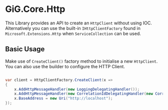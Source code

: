 # GiG.Core.Http

This Library provides an API to create an `HttpClient` without using IOC. Alternatively you can use the built-in `IHttpClientFactory` found in `Microsoft.Extensions.Http` when `ServiceCollection` can be used.

## Basic Usage

Make use of `CreateClient()` factory method to initialise a new `HttpClient`. You can also use the builder to configure the HTTP Client.

```csharp

var client = HttpClientFactory.CreateClient(x =>
{
    x.AddHttpMessageHandler(new LoggingDelegatingHandler());
    x.AddHttpMessageHandler(new CorrelationIdDelegatingHandler(new CorrelationContextAccessor()));
    x.BaseAddress = new Uri("http://localhost");
});

```
